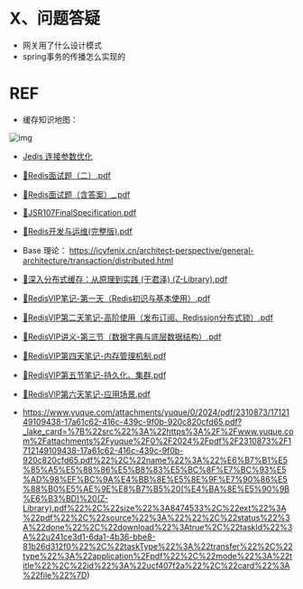 # X、问题答疑

- 网关用了什么设计模式
- spring事务的传播怎么实现的





# REF

- 缓存知识地图： 

![img](https://cdn.nlark.com/yuque/0/2024/png/2310873/1712040026361-130b0fa0-6da9-4fed-bd2b-55d34d647f4a.png)

- [Jedis 连接参数优化](https://help.aliyun.com/zh/redis/use-cases/jedispool-optimization)
- [📎Redis面试题（二）.pdf](https://www.yuque.com/attachments/yuque/0/2024/pdf/2310873/1712149109137-f9d80559-0778-4220-b8f0-29b8a1d35c23.pdf)
- [📎Redis面试题（含答案）_.pdf](https://www.yuque.com/attachments/yuque/0/2024/pdf/2310873/1712149109137-1e82a361-2c6f-4176-a2d8-bda3c0c8d74e.pdf)
-  [📎JSR107FinalSpecification.pdf](https://www.yuque.com/attachments/yuque/0/2024/pdf/2310873/1712149109151-4fdabc37-a571-49cc-89be-df5c681e72d9.pdf)
- [📎Redis开发与运维(完整版).pdf](https://www.yuque.com/attachments/yuque/0/2024/pdf/2310873/1712149109161-07f66f78-ae90-4f37-a69a-e756a1995e47.pdf)
- Base 理论： https://icyfenix.cn/architect-perspective/general-architecture/transaction/distributed.html
- [📎深入分布式缓存：从原理到实践 (于君泽) (Z-Library).pdf](https://www.yuque.com/attachments/yuque/0/2024/pdf/2310873/1712149109438-17a61c62-416c-439c-9f0b-920c820cfd65.pdf)
- [📎RedisVIP笔记-第一天（Redis初识与基本使用）.pdf](https://www.yuque.com/attachments/yuque/0/2024/pdf/2310873/1712149109472-2763c624-0b5d-4441-a5f4-8de8b3e3a65e.pdf)
- [📎RedisVIP第二天笔记-高阶使用（发布订阅、Redission分布式锁）.pdf](https://www.yuque.com/attachments/yuque/0/2024/pdf/2310873/1712149109793-1f18bc8a-fe2a-4d3d-9be7-30ae10ff94ed.pdf)
- [📎RedisVIP讲义-第三节（数据字典与底层数据结构）.pdf](https://www.yuque.com/attachments/yuque/0/2024/pdf/2310873/1712149109832-edb7de1f-8287-4762-8fe2-459528e7eeb5.pdf)
- [📎RedisVIP第四天笔记-内存管理机制.pdf](https://www.yuque.com/attachments/yuque/0/2024/pdf/2310873/1712149109866-15d8fb59-67e4-47c1-836f-0fc16432d927.pdf)
- [📎RedisVIP第五节笔记-持久化、集群.pdf](https://www.yuque.com/attachments/yuque/0/2024/pdf/2310873/1712149109933-9c779894-7710-4a17-9ee0-60bbe0bfbde8.pdf)
- [📎RedisVIP第六天笔记-应用场景.pdf](https://www.yuque.com/attachments/yuque/0/2024/pdf/2310873/1712149109876-c439cd7a-1003-4af8-acaa-98f5f1e538b2.pdf)

- https://www.yuque.com/attachments/yuque/0/2024/pdf/2310873/1712149109438-17a61c62-416c-439c-9f0b-920c820cfd65.pdf?_lake_card=%7B%22src%22%3A%22https%3A%2F%2Fwww.yuque.com%2Fattachments%2Fyuque%2F0%2F2024%2Fpdf%2F2310873%2F1712149109438-17a61c62-416c-439c-9f0b-920c820cfd65.pdf%22%2C%22name%22%3A%22%E6%B7%B1%E5%85%A5%E5%88%86%E5%B8%83%E5%BC%8F%E7%BC%93%E5%AD%98%EF%BC%9A%E4%BB%8E%E5%8E%9F%E7%90%86%E5%88%B0%E5%AE%9E%E8%B7%B5%20(%E4%BA%8E%E5%90%9B%E6%B3%BD)%20(Z-Library).pdf%22%2C%22size%22%3A8474533%2C%22ext%22%3A%22pdf%22%2C%22source%22%3A%22%22%2C%22status%22%3A%22done%22%2C%22download%22%3Atrue%2C%22taskId%22%3A%22u241ce3d1-6da1-4b36-bbe8-81b26d312f0%22%2C%22taskType%22%3A%22transfer%22%2C%22type%22%3A%22application%2Fpdf%22%2C%22mode%22%3A%22title%22%2C%22id%22%3A%22ucf407f2a%22%2C%22card%22%3A%22file%22%7D)
